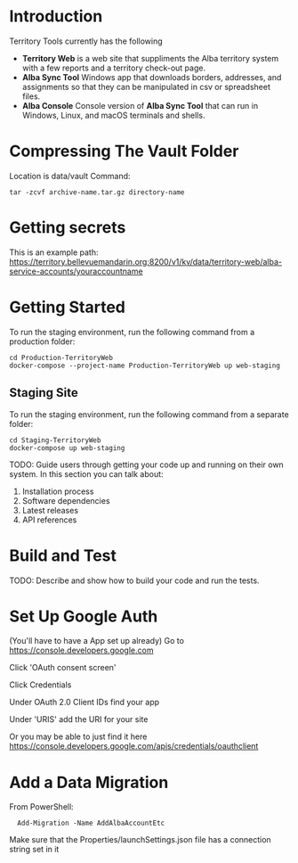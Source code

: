 # Introduction 
Territory Tools currently has the following 
- **Territory Web** is a web site that suppliments the Alba territory system with a few reports and a territory check-out page.
- **Alba Sync Tool** Windows app that downloads borders, addresses, and assignments so that they can be manipulated in csv or spreadsheet files.
- **Alba Console** Console version of **Alba Sync Tool** that can run in Windows, Linux, and macOS terminals and shells.

# Compressing The Vault Folder
Location is data/vault
Command:
    
    tar -zcvf archive-name.tar.gz directory-name

# Getting secrets
This is an example path:
https://territory.bellevuemandarin.org:8200/v1/kv/data/territory-web/alba-service-accounts/youraccountname

# Getting Started
To run the staging environment, run the following command from a production folder:

    cd Production-TerritoryWeb
    docker-compose --project-name Production-TerritoryWeb up web-staging 

## Staging Site
To run the staging environment, run the following command from a separate folder:

    cd Staging-TerritoryWeb
    docker-compose up web-staging 

TODO: Guide users through getting your code up and running on their own system. In this section you can talk about:
1.	Installation process
2.	Software dependencies
3.	Latest releases
4.	API references

# Build and Test
TODO: Describe and show how to build your code and run the tests. 

# Set Up Google Auth
(You'll have to have a App set up already)
Go to https://console.developers.google.com

Click 'OAuth consent screen'

Click Credentials

Under OAuth 2.0 Client IDs find your app

Under 'URIS' add the URI for your site

Or you may be able to just find it here  
https://console.developers.google.com/apis/credentials/oauthclient

# Add a Data Migration
From PowerShell:
````
  Add-Migration -Name AddAlbaAccountEtc
````
Make sure that the Properties/launchSettings.json file has a 
connection string set in it

